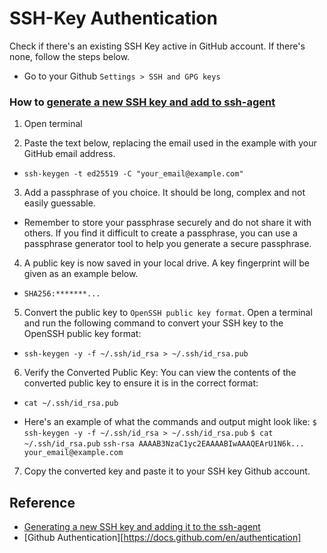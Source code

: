 # SSH-Key Authentication

Check if there's an existing SSH Key active in GitHub account. If there's none, follow the steps below.

- Go to your Github `Settings > SSH and GPG keys`

### How to [generate a new SSH key and add to ssh-agent](https://docs.github.com/en/authentication/connecting-to-github-with-ssh/generating-a-new-ssh-key-and-adding-it-to-the-ssh-agent)

1. Open terminal

2. Paste the text below, replacing the email used in the example with your GitHub email address.

- `ssh-keygen -t ed25519 -C "your_email@example.com"`

3. Add a passphrase of you choice. It should be long, complex and not easily guessable.

- Remember to store your passphrase securely and do not share it with others. If you find it difficult to create a passphrase, you can use a passphrase generator tool to help you generate a secure passphrase.

4. A public key is now saved in your local drive. A key fingerprint will be given as an example below.

- `SHA256:*******...`

5. Convert the public key to `OpenSSH public key format`. Open a terminal and run the following command to convert your SSH key to the OpenSSH public key format:

- `ssh-keygen -y -f ~/.ssh/id_rsa > ~/.ssh/id_rsa.pub`

6. Verify the Converted Public Key: You can view the contents of the converted public key to ensure it is in the correct format:

- `cat ~/.ssh/id_rsa.pub`

* Here's an example of what the commands and output might look like:
  `$ ssh-keygen -y -f ~/.ssh/id_rsa > ~/.ssh/id_rsa.pub`
  `$ cat ~/.ssh/id_rsa.pub`
  `ssh-rsa AAAAB3NzaC1yc2EAAAABIwAAAQEArU1N6k... your_email@example.com`

7. Copy the converted key and paste it to your SSH key Github account.

## Reference

- [Generating a new SSH key and adding it to the ssh-agent](https://docs.github.com/en/authentication/connecting-to-github-with-ssh/generating-a-new-ssh-key-and-adding-it-to-the-ssh-agent)
- [Github Authentication][https://docs.github.com/en/authentication]
